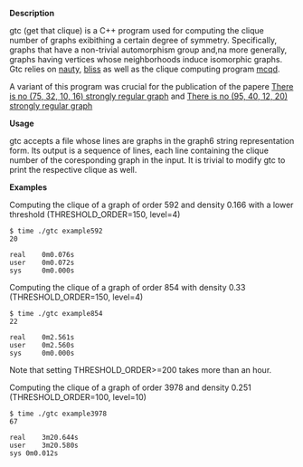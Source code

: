 
**Description**

gtc (get that clique) is a C++ program used for computing the clique number of graphs exibithing a certain degree of symmetry. Specifically, graphs that have a non-trivial automorphism group and,na more generally, graphs having vertices whose neighborhoods induce isomorphic graphs. Gtc relies on [nauty](http://users.cecs.anu.edu.au/~bdm/nauty/), [bliss](http://www.tcs.hut.fi/Software/bliss/) as well as the clique computing program [mcqd](https://gitlab.com/janezkonc/mcqd).

A variant of this program was crucial for the publication of the papere  [There is no (75, 32, 10, 16) strongly regular graph](https://arxiv.org/abs/1509.05933) and [There is no (95, 40, 12, 20) strongly regular graph](https://arxiv.org/abs/1603.02032)


**Usage**

gtc accepts a file whose lines are graphs in the graph6 string representation form. Its output is a sequence of lines, each line containing the clique number of the coresponding graph in the input. It is trivial to modify gtc to print the respective clique as well.

**Examples**


Computing the clique of a graph of order 592 and density 0.166 with a lower threshold (THRESHOLD_ORDER=150, level=4)

    $ time ./gtc example592 
    20

    real    0m0.076s
    user    0m0.072s
    sys     0m0.000s



Computing the clique of a graph of order 854 with density 0.33 (THRESHOLD_ORDER=150, level=4)

    $ time ./gtc example854 
    22

    real    0m2.561s
    user    0m2.560s
    sys     0m0.000s

Note that setting THRESHOLD_ORDER>=200 takes more than an hour.


Computing the clique of a graph of order 3978 and density 0.251 (THRESHOLD_ORDER=100, level=10)

    $ time ./gtc example3978
    67  

	real	3m20.644s
	user	3m20.580s
	sys	0m0.012s
